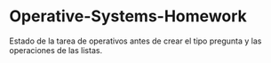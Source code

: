 # Operative-Systems-Homework
Estado de la tarea de operativos antes de crear el tipo pregunta y las operaciones de las listas.

